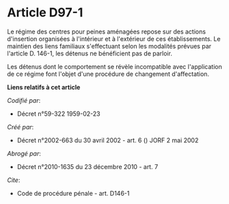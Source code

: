 # Article D97-1

Le régime des centres pour peines aménagées repose sur des actions d'insertion organisées à l'intérieur et à l'extérieur de
ces établissements. Le maintien des liens familiaux s'effectuant selon les modalités prévues par l'article D. 146-1, les
détenus ne bénéficient pas de parloir.

Les détenus dont le comportement se révèle incompatible avec l'application de ce régime font l'objet d'une procédure de
changement d'affectation.

**Liens relatifs à cet article**

_Codifié par_:

  - Décret n°59-322 1959-02-23

_Créé par_:

  - Décret n°2002-663 du 30 avril 2002 - art. 6 () JORF 2 mai 2002

_Abrogé par_:

  - Décret n°2010-1635 du 23 décembre 2010 - art. 7

_Cite_:

  - Code de procédure pénale - art. D146-1
